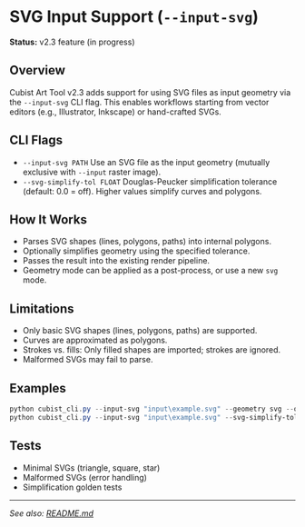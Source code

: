 # SVG Input Support (`--input-svg`)

**Status:** v2.3 feature (in progress)

## Overview

Cubist Art Tool v2.3 adds support for using SVG files as input geometry via the `--input-svg` CLI flag. This enables workflows starting from vector editors (e.g., Illustrator, Inkscape) or hand-crafted SVGs.

## CLI Flags

- `--input-svg PATH`
  Use an SVG file as the input geometry (mutually exclusive with `--input` raster image).
- `--svg-simplify-tol FLOAT`
  Douglas-Peucker simplification tolerance (default: 0.0 = off). Higher values simplify curves and polygons.

## How It Works

- Parses SVG shapes (lines, polygons, paths) into internal polygons.
- Optionally simplifies geometry using the specified tolerance.
- Passes the result into the existing render pipeline.
- Geometry mode can be applied as a post-process, or use a new `svg` mode.

## Limitations

- Only basic SVG shapes (lines, polygons, paths) are supported.
- Curves are approximated as polygons.
- Strokes vs. fills: Only filled shapes are imported; strokes are ignored.
- Malformed SVGs may fail to parse.

## Examples

```powershell
python cubist_cli.py --input-svg "input\example.svg" --geometry svg --output output\svgtest --export-svg
python cubist_cli.py --input-svg "input\example.svg" --svg-simplify-tol 2.5 --geometry delaunay --output output\svgtest --export-svg
```

## Tests

- Minimal SVGs (triangle, square, star)
- Malformed SVGs (error handling)
- Simplification golden tests

---

*See also: [README.md](../README.md)*
